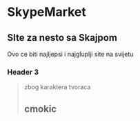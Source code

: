 SkypeMarket
====================

SIte za nesto sa Skajpom    
---------------------

Ovo ce biti najljepsi i najgluplji site na svijetu
### Header 3

> zbog karaktera tvoraca
> 
> 
>
> ## cmokic
